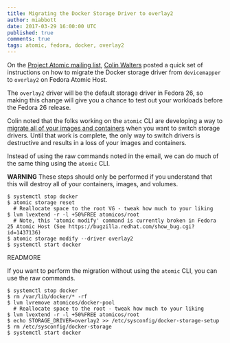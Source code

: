 ```yaml
---
title: Migrating the Docker Storage Driver to overlay2
author: miabbott
date: 2017-03-29 16:00:00 UTC
published: true
comments: true
tags: atomic, fedora, docker, overlay2
---
```


On the [Project Atomic mailing list](https://lists.projectatomic.io/projectatomic-archives/atomic/2017-March/msg00015.html), [Colin Walters](https://twitter.com/cgwalters) posted
a quick set of instructions on how to migrate the Docker storage driver from `devicemapper` to `overlay2` on Fedora Atomic Host.

The `overlay2` driver will be the default storage driver in Fedora 26, so making this change will give you a chance to test out your workloads
before the Fedora 26 release.

Colin noted that the folks working on the `atomic` CLI are developing a way to [migrate all of your images and containers](https://trello.com/c/vAunYr5K/310-docker-storage-migrate-images-containers-when-switching-drivers) when you want to switch storage drivers.  Until that work is complete, the only way to switch drivers is destructive and results in a loss of your images and containers.

Instead of using the raw commands noted in the email, we can do much of the same thing using the `atomic` CLI.

**WARNING** These steps should only be performed if you understand that this will destroy all of your containers, images, and volumes.

```
$ systemctl stop docker
$ atomic storage reset
  # Reallocate space to the root VG - tweak how much to your liking
$ lvm lvextend -r -l +50%FREE atomicos/root
  # Note, this 'atomic modify' command is currently broken in Fedora 25 Atomic Host (See https://bugzilla.redhat.com/show_bug.cgi?id=1437136)
$ atomic storage modify --driver overlay2
$ systemctl start docker
```

READMORE

If you want to perform the migration without using the `atomic` CLI, you can use the raw commands.

```
$ systemctl stop docker
$ rm /var/lib/docker/* -rf
$ lvm lvremove atomicos/docker-pool
  # Reallocate space to the root - tweak how much to your liking
$ lvm lvextend -r -l +50%FREE atomicos/root
$ echo STORAGE_DRIVER=overlay2 >> /etc/sysconfig/docker-storage-setup
$ rm /etc/sysconfig/docker-storage
$ systemctl start docker
```
